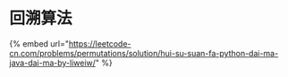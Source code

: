# 回溯算法

{% embed url="https://leetcode-cn.com/problems/permutations/solution/hui-su-suan-fa-python-dai-ma-java-dai-ma-by-liweiw/" %}



